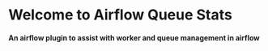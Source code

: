 # Welcome to Airflow Queue Stats

#### An airflow plugin to assist with worker and queue management in airflow
